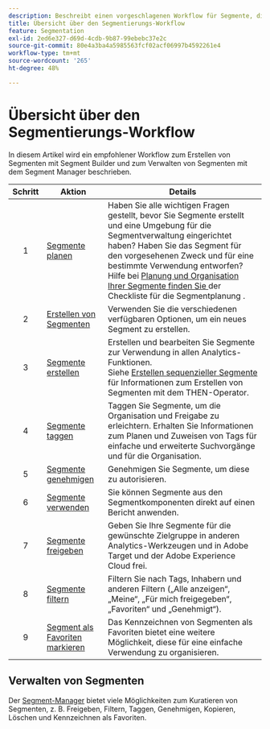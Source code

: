 ```yaml
---
description: Beschreibt einen vorgeschlagenen Workflow für Segmente, die mit Segment Builder erstellt und über den Segment-Manager verwaltet werden.
title: Übersicht über den Segmentierungs-Workflow
feature: Segmentation
exl-id: 2ed6e327-d69d-4cdb-9b87-99ebebc37e2c
source-git-commit: 80e4a3ba4a5985563fcf02acf06997b4592261e4
workflow-type: tm+mt
source-wordcount: '265'
ht-degree: 48%

---
```


# Übersicht über den Segmentierungs-Workflow

In diesem Artikel wird ein empfohlener Workflow zum Erstellen von Segmenten mit Segment Builder und zum Verwalten von Segmenten mit dem Segment Manager beschrieben.


| Schritt | Aktion | Details |
|:--:|---|---|
| 1 | [Segmente planen](/help/components/segmentation/segmentation-workflow/seg-plan.md) | Haben Sie alle wichtigen Fragen gestellt, bevor Sie Segmente erstellt und eine Umgebung für die Segmentverwaltung eingerichtet haben? Haben Sie das Segment für den vorgesehenen Zweck und für eine bestimmte Verwendung entworfen? <br/>Hilfe bei [ Planung und Organisation Ihrer Segmente finden Sie ](seg-plan.md) der Checkliste für die Segmentplanung . |
| 2 | [Erstellen von Segmenten](seg-create.md) | Verwenden Sie die verschiedenen verfügbaren Optionen, um ein neues Segment zu erstellen. |
| 3 | [Segmente erstellen](/help/components/segmentation/segmentation-workflow/seg-build.md) | Erstellen und bearbeiten Sie Segmente zur Verwendung in allen Analytics-Funktionen. <br/>Siehe [Erstellen sequenzieller Segmente](/help/components/segmentation/segmentation-workflow/seg-sequential-build.md) für Informationen zum Erstellen von Segmenten mit dem THEN-Operator. |
| 4 | [Segmente taggen](/help/components/segmentation/segmentation-workflow/seg-tag.md) | Taggen Sie Segmente, um die Organisation und Freigabe zu erleichtern. Erhalten Sie Informationen zum Planen und Zuweisen von Tags für einfache und erweiterte Suchvorgänge und für die Organisation. |
| 5 | [Segmente genehmigen](/help/components/segmentation/segmentation-workflow/seg-approve.md) | Genehmigen Sie Segmente, um diese zu autorisieren. |
| 6 | [Segmente verwenden](/help/components/segmentation/segmentation-workflow/t-seg-apply.md) | Sie können Segmente aus den Segmentkomponenten direkt auf einen Bericht anwenden. |
| 7 | [Segmente freigeben](/help/components/segmentation/segmentation-workflow/t-seg-share.md) | Geben Sie Ihre Segmente für die gewünschte Zielgruppe in anderen Analytics-Werkzeugen und in Adobe Target und der Adobe Experience Cloud frei. |
| 8 | [Segmente filtern](/help/components/segmentation/segmentation-workflow/t-seg-filter.md) | Filtern Sie nach Tags, Inhabern und anderen Filtern („Alle anzeigen“, „Meine“, „Für mich freigegeben“, „Favoriten“ und „Genehmigt“). |
| 9 | [Segment als Favoriten markieren](/help/components/segmentation/segmentation-workflow/t-seg-favorite.md) | Das Kennzeichnen von Segmenten als Favoriten bietet eine weitere Möglichkeit, diese für eine einfache Verwendung zu organisieren. |

## Verwalten von Segmenten

Der [Segment-Manager](/help/components/segmentation/segmentation-workflow/seg-manage.md) bietet viele Möglichkeiten zum Kuratieren von Segmenten, z. B. Freigeben, Filtern, Taggen, Genehmigen, Kopieren, Löschen und Kennzeichnen als Favoriten.
